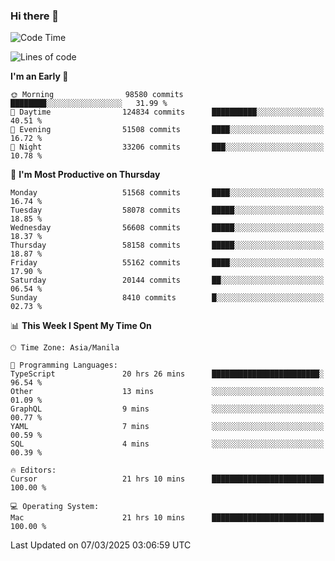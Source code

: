 ### Hi there 👋

<!--START_SECTION:waka-->
![Code Time](http://img.shields.io/badge/Code%20Time-5%2C918%20hrs%2053%20mins-blue)

![Lines of code](https://img.shields.io/badge/From%20Hello%20World%20I%27ve%20Written-118.9%20million%20lines%20of%20code-blue)

**I'm an Early 🐤** 

```text
🌞 Morning                98580 commits       ████████░░░░░░░░░░░░░░░░░   31.99 % 
🌆 Daytime                124834 commits      ██████████░░░░░░░░░░░░░░░   40.51 % 
🌃 Evening                51508 commits       ████░░░░░░░░░░░░░░░░░░░░░   16.72 % 
🌙 Night                  33206 commits       ███░░░░░░░░░░░░░░░░░░░░░░   10.78 % 
```
📅 **I'm Most Productive on Thursday** 

```text
Monday                   51568 commits       ████░░░░░░░░░░░░░░░░░░░░░   16.74 % 
Tuesday                  58078 commits       █████░░░░░░░░░░░░░░░░░░░░   18.85 % 
Wednesday                56608 commits       █████░░░░░░░░░░░░░░░░░░░░   18.37 % 
Thursday                 58158 commits       █████░░░░░░░░░░░░░░░░░░░░   18.87 % 
Friday                   55162 commits       ████░░░░░░░░░░░░░░░░░░░░░   17.90 % 
Saturday                 20144 commits       ██░░░░░░░░░░░░░░░░░░░░░░░   06.54 % 
Sunday                   8410 commits        █░░░░░░░░░░░░░░░░░░░░░░░░   02.73 % 
```


📊 **This Week I Spent My Time On** 

```text
🕑︎ Time Zone: Asia/Manila

💬 Programming Languages: 
TypeScript               20 hrs 26 mins      ████████████████████████░   96.54 % 
Other                    13 mins             ░░░░░░░░░░░░░░░░░░░░░░░░░   01.09 % 
GraphQL                  9 mins              ░░░░░░░░░░░░░░░░░░░░░░░░░   00.77 % 
YAML                     7 mins              ░░░░░░░░░░░░░░░░░░░░░░░░░   00.59 % 
SQL                      4 mins              ░░░░░░░░░░░░░░░░░░░░░░░░░   00.39 % 

🔥 Editors: 
Cursor                   21 hrs 10 mins      █████████████████████████   100.00 % 

💻 Operating System: 
Mac                      21 hrs 10 mins      █████████████████████████   100.00 % 
```


 Last Updated on 07/03/2025 03:06:59 UTC
<!--END_SECTION:waka-->


<!--
**rad182/rad182** is a ✨ _special_ ✨ repository because its `README.md` (this file) appears on your GitHub profile.

Here are some ideas to get you started:

- 🔭 I’m currently working on ...
- 🌱 I’m currently learning ...
- 👯 I’m looking to collaborate on ...
- 🤔 I’m looking for help with ...
- 💬 Ask me about ...
- 📫 How to reach me: ...
- 😄 Pronouns: ...
- ⚡ Fun fact: ...
-->
